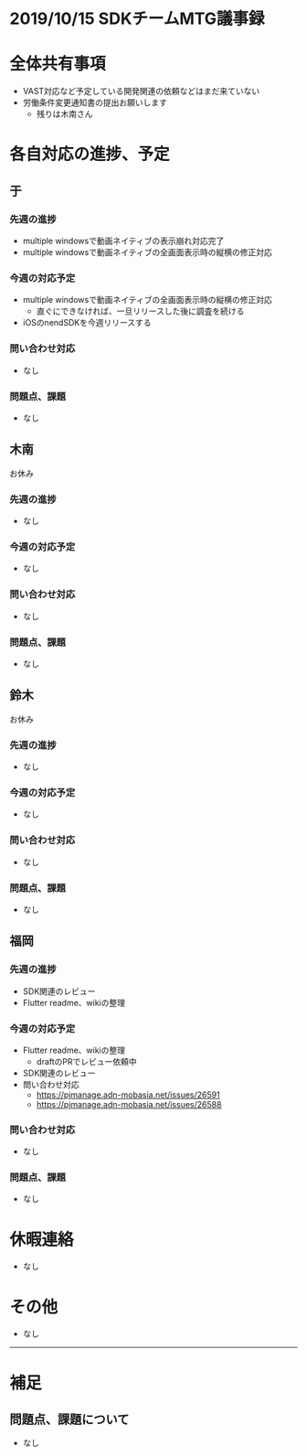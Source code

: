 # 2019/10/15 SDKチームMTG議事録

# 全体共有事項
- VAST対応など予定している開発関連の依頼などはまだ来ていない
- 労働条件変更通知書の提出お願いします
  - 残りは木南さん

# 各自対応の進捗、予定
## 于
### 先週の進捗
- multiple windowsで動画ネイティブの表示崩れ対応完了
- multiple windowsで動画ネイティブの全画面表示時の縦横の修正対応

### 今週の対応予定
- multiple windowsで動画ネイティブの全画面表示時の縦横の修正対応
  - 直ぐにできなければ、一旦リリースした後に調査を続ける
- iOSのnendSDKを今週リリースする

### 問い合わせ対応
- なし

### 問題点、課題
- なし

## 木南
お休み

### 先週の進捗
- なし

### 今週の対応予定
- なし

### 問い合わせ対応
- なし

### 問題点、課題
- なし

## 鈴木
お休み

### 先週の進捗
- なし

### 今週の対応予定
- なし

### 問い合わせ対応
- なし

### 問題点、課題
- なし

## 福岡
### 先週の進捗
- SDK関連のレビュー
- Flutter readme、wikiの整理

### 今週の対応予定
- Flutter readme、wikiの整理
  - draftのPRでレビュー依頼中
- SDK関連のレビュー
- 問い合わせ対応
  - https://pjmanage.adn-mobasia.net/issues/26591
  - https://pjmanage.adn-mobasia.net/issues/26588

### 問い合わせ対応
- なし

### 問題点、課題
- なし

# 休暇連絡
- なし

# その他
- なし

----

# 補足
## 問題点、課題について
- なし
